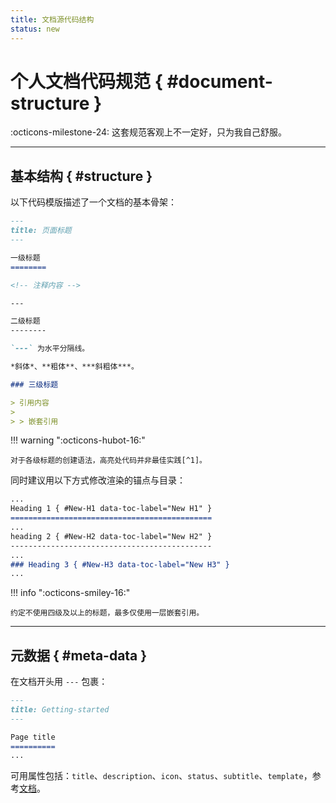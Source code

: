 ```yaml
---
title: 文档源代码结构
status: new
---
```


个人文档代码规范 { #document-structure }
========================================

:octicons-milestone-24: 这套规范客观上不一定好，只为我自己舒服。

---

基本结构 { #structure }
-----------------------

以下代码模版描述了一个文档的基本骨架：

``` markdown title="template.md" linenums="1" hl_lines="5 6 12 13 19"
---
title: 页面标题
---

一级标题
========

<!-- 注释内容 -->

---

二级标题
--------

`---` 为水平分隔线。

*斜体*、**粗体**、***斜粗体***。

### 三级标题

> 引用内容
>
> > 嵌套引用
```

!!! warning ":octicons-hubot-16:"

    对于各级标题的创建语法，高亮处代码并非最佳实践[^1]。

[^1]:
    兼顾了源代码的可读性，但很大程度上取决于我个人的偏好，**并非最佳工程实践**，不值得学习。
    
    事实上，各级标题统一用 `#` 语法创建更符合现代工程实践标准。

同时建议用以下方式修改渲染的锚点与目录：

``` markdown
...
Heading 1 { #New-H1 data-toc-label="New H1" }
=============================================
...
heading 2 { #New-H2 data-toc-label="New H2" }
---------------------------------------------
...
### Heading 3 { #New-H3 data-toc-label="New H3" }
...
```

!!! info ":octicons-smiley-16:"
    
    约定不使用四级及以上的标题，最多仅使用一层嵌套引用。

---

元数据 { #meta-data }
---------------------

在文档开头用 `---` 包裹：

``` markdown linenums="1" hl_lines="2"
---
title: Getting-started
---

Page title
==========
...
```

可用属性包括：`title`、`description`、`icon`、`status`、`subtitle`、`template`，参考[文档][ref]。

  [ref]: https://squidfunk.github.io/mkdocs-material/reference/
